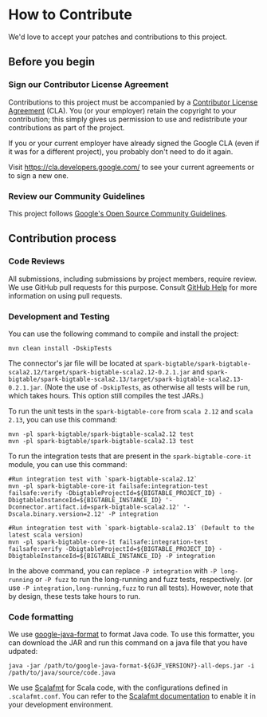 # How to Contribute

We'd love to accept your patches and contributions to this project.

## Before you begin

### Sign our Contributor License Agreement

Contributions to this project must be accompanied by a
[Contributor License Agreement](https://cla.developers.google.com/about) (CLA).
You (or your employer) retain the copyright to your contribution; this simply
gives us permission to use and redistribute your contributions as part of the
project.

If you or your current employer have already signed the Google CLA (even if it
was for a different project), you probably don't need to do it again.

Visit <https://cla.developers.google.com/> to see your current agreements or to
sign a new one.

### Review our Community Guidelines

This project follows
[Google's Open Source Community Guidelines](https://opensource.google/conduct/).

## Contribution process

### Code Reviews

All submissions, including submissions by project members, require review. We
use GitHub pull requests for this purpose. Consult
[GitHub Help](https://help.github.com/articles/about-pull-requests/) for more
information on using pull requests.

### Development and Testing

You can use the following command to compile and install the project:
```shell
mvn clean install -DskipTests
```
The connector's jar file will be located at
`spark-bigtable/spark-bigtable-scala2.12/target/spark-bigtable-scala2.12-0.2.1.jar` and `spark-bigtable/spark-bigtable-scala2.13/target/spark-bigtable-scala2.13-0.2.1.jar`.
(Note the use of `-DskipTests`, as otherwise all tests will be run,
which takes hours. This option still compiles the test JARs.)

To run the unit tests in the `spark-bigtable-core` from `scala 2.12` and `scala 2.13`, you can use this command:
```shell
mvn -pl spark-bigtable/spark-bigtable-scala2.12 test
mvn -pl spark-bigtable/spark-bigtable-scala2.13 test
```

To run the integration tests that are present in the `spark-bigtable-core-it` module, you can use this command:

```shell
#Run integration test with `spark-bigtable-scala2.12`
mvn -pl spark-bigtable-core-it failsafe:integration-test failsafe:verify -DbigtableProjectId=${BIGTABLE_PROJECT_ID} -DbigtableInstanceId=${BIGTABLE_INSTANCE_ID} '-Dconnector.artifact.id=spark-bigtable-scala2.12' '-Dscala.binary.version=2.12' -P integration

#Run integration test with `spark-bigtable-scala2.13` (Default to the latest scala version)
mvn -pl spark-bigtable-core-it failsafe:integration-test failsafe:verify -DbigtableProjectId=${BIGTABLE_PROJECT_ID} -DbigtableInstanceId=${BIGTABLE_INSTANCE_ID} -P integration
```

In the above command, you can replace `-P integration` with `-P long-running`
or `-P fuzz` to run the long-running and fuzz tests, respectively.
(or use `-P integration,long-running,fuzz` to run all
tests). However, note that by design, these tests take hours to run.

### Code formatting
We use [google-java-format](https://github.com/google/google-java-format) to
format Java code. To use this formatter, you can download the JAR and run this
command on a java file that you have udpated:
```shell
java -jar /path/to/google-java-format-${GJF_VERSION?}-all-deps.jar -i /path/to/java/source/code.java
```

We use [Scalafmt](https://scalameta.org/scalafmt/) for Scala code, with the
configurations defined in `.scalafmt.conf`. You can refer to the
[Scalafmt documentation](https://scalameta.org/scalafmt/docs/installation.html)
to enable it in your development environment.
